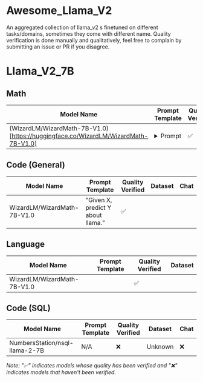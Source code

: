 # Awesome_Llama_V2
An aggregated collection of llama_v2 s finetuned on different tasks/domains, sometimes they come with different name.
Quality verification is done manually and qualitatively, feel free to complain by submitting an issue or PR if you disagree.

# Llama_V2_7B

## Math
| Model Name                  |          Prompt Template            | Quality Verified  |       Dataset     | Chat |
|-----------------------------|-------------------------------------|-------------------|-------------------|------|
| (WizardLM/WizardMath-7B-V1.0)[https://huggingface.co/WizardLM/WizardMath-7B-V1.0] | <details><summary>Prompt</summary>"Below is an instruction that describes a task. Write a response that appropriately completes the request.\n\n### Instruction:\n{instruction}\n\n### Response: Let's think step by step."</details> | ✅               |

## Code (General)
| Model Name                  |          Prompt Template            | Quality Verified  |       Dataset     | Chat |
|-----------------------------|-------------------------------------|-------------------|-------------------|------|
| WizardLM/WizardMath-7B-V1.0 | "Given X, predict Y about llama."   | ✅               |



## Language
| Model Name                  |          Prompt Template            | Quality Verified  |       Dataset     |
|-----------------------------|-------------------------------------|-------------------|-------------------|
| WizardLM/WizardMath-7B-V1.0 |                                        | ✅                |

## Code (SQL)
| Model Name                     |          Prompt Template            | Quality Verified  |       Dataset     | Chat |
|--------------------------------|-------------------------------------|-------------------|-------------------|------|
| NumbersStation/nsql-llama-2-7B |            N/A                      |        ❌         |       Unknown     |   ❌ | 

*Note: "✅" indicates models whose quality has been verified and "❌" indicates models that haven't been verified.*
